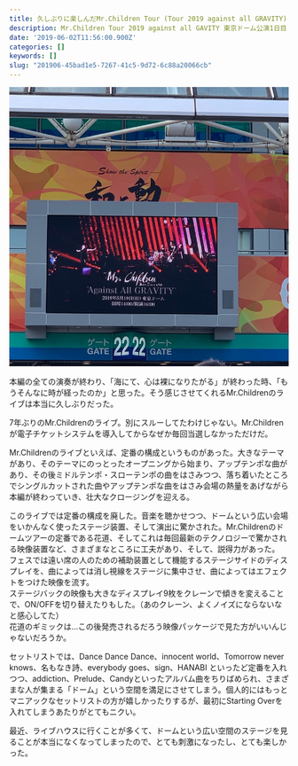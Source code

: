 ```yaml
---
title: 久しぶりに楽しんだMr.Children Tour (Tour 2019 against all GRAVITY)
description: Mr.Children Tour 2019 against all GAVITY 東京ドーム公演1日目（2019/5/19)にいってきました。この記事はツアー終了後（6月2日）公開されています。
date: '2019-06-02T11:56:00.900Z'
categories: []
keywords: []
slug: "201906-45bad1e5-7267-41c5-9d72-6c88a20066cb"
---
```

![](1__FjSOffA8dQmz6vvAzrPV9w.jpeg)

本編の全ての演奏が終わり、「海にて、心は裸になりたがる」が終わった時、「もうそんなに時が経ったのか」と思った。そう感じさせてくれるMr.Childrenのライブは本当に久しぶりだった。

7年ぶりのMr.Childrenのライブ。別にスルーしてたわけじゃない。Mr.Childrenが電子チケットシステムを導入してからなぜか毎回当選しなかっただけだ。

Mr.Childrenのライブといえば、定番の構成というものがあった。大きなテーマがあり、そのテーマにのっとったオープニングから始まり、アップテンポな曲があり、その後ミドルテンポ・スローテンポの曲をはさみつつ、落ち着いたところでシングルカットされた曲やアップテンポな曲をはさみ会場の熱量をあげながら本編が終わっていき、壮大なクロージングを迎える。

このライブでは定番の構成を廃した。音楽を聴かせつつ、ドームという広い会場をいかんなく使ったステージ装置、そして演出に驚かされた。Mr.Childrenのドームツアーの定番である花道、そしてこれは毎回最新のテクノロジーで驚かされる映像装置など、さまざまなところに工夫があり、そして、説得力があった。  
フェスでは遠い席の人のための補助装置として機能するステージサイドのディスプレイを、曲によっては消し視線をステージに集中させ、曲によってはエフェクトをつけた映像を流す。  
ステージバックの映像も大きなディスプレイ9枚をクレーンで傾きを変えることで、ON/OFFを切り替えたりもした。（あのクレーン、よくノイズにならないなと感心してた）  
花道のギミックは…この後発売されるだろう映像パッケージで見た方がいいんじゃないだろうか。

セットリストでは、Dance Dance Dance、innocent world、Tomorrow never knows、名もなき詩、everybody goes、sign、HANABI といったど定番を入れつつ、addiction、Prelude、Candyといったアルバム曲をちりばめられ、さまざまな人が集まる「ドーム」という空間を満足にさせてしまう。個人的にはもっとマニアックなセットリストの方が嬉しかったりするが、最初にStarting Overを入れてしまうあたりがとてもニクい。

最近、ライブハウスに行くことが多くて、ドームという広い空間のステージを見ることが本当になくなってしまったので、とても刺激になったし、とても楽しかった。